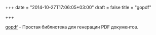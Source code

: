 +++
date = "2014-10-27T17:06:05+03:00"
draft = false
title = "gopdf"

+++

<p><a href="https://github.com/signintech/gopdf">gopdf</a>&nbsp;- Простая библиотека для генерации PDF документов.</p>

